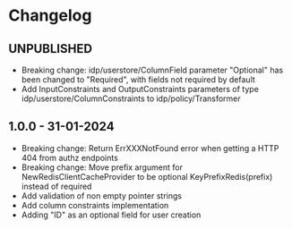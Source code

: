 # Changelog

## UNPUBLISHED

- Breaking change: idp/userstore/ColumnField parameter "Optional" has been changed to "Required", with fields not required by default
- Add InputConstraints and OutputConstraints parameters of type idp/userstore/ColumnConstraints to idp/policy/Transformer

## 1.0.0 - 31-01-2024

- Breaking change: Return ErrXXXNotFound error when getting a HTTP 404 from authz endpoints
- Breaking change: Move prefix argument for NewRedisClientCacheProvider to be optional KeyPrefixRedis(prefix) instead of required
- Add validation of non empty pointer strings
- Add column constraints implementation
- Adding "ID" as an optional field for user creation
